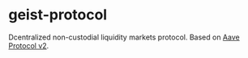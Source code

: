 # geist-protocol

Dcentralized non-custodial liquidity markets protocol. Based on [Aave Protocol v2](https://github.com/aave/protocol-v2).
